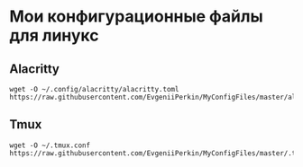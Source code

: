 # Мои конфигурационные файлы для линукс

## Alacritty

```
wget -O ~/.config/alacritty/alacritty.toml https://raw.githubusercontent.com/EvgeniiPerkin/MyConfigFiles/master/alacritty.toml
```

## Tmux

```
wget -O ~/.tmux.conf https://raw.githubusercontent.com/EvgeniiPerkin/MyConfigFiles/master/.tmux.conf
```
